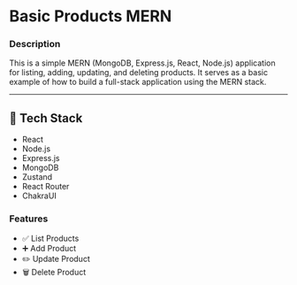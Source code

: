 # Basic Products MERN

### Description

This is a simple MERN (MongoDB, Express.js, React, Node.js) application for listing, adding, updating, and deleting products. It serves as a basic example of how to build a full-stack application using the MERN stack.

---

## 🧰 Tech Stack

- React
- Node.js
- Express.js
- MongoDB
- Zustand
- React Router
- ChakraUI

### Features

- ✅ List Products
- ➕ Add Product
- ✏️ Update Product
- 🗑️ Delete Product
